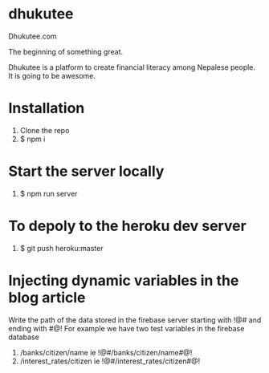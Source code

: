 # dhukutee
Dhukutee.com

The beginning of something great. 

Dhukutee is a platform to create financial literacy among Nepalese people. It is going to be awesome.

# Installation 
1. Clone the repo
2. $ npm i

# Start the server locally
1. $ npm run server

# To depoly to the heroku dev server
1. $ git push heroku:master

# Injecting dynamic variables in the blog article
Write the path of the data stored in the firebase server starting with !@# and ending with #@!
For example we have two test variables in the firebase database
1. /banks/citizen/name ie !@#/banks/citizen/name#@! 
2. /interest_rates/citizen ie !@#/interest_rates/citizen#@!